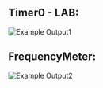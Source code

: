 ## Timer0 - LAB:

![Example Output1](/Apps/11%20-%20FrequencyMeter-%20TIMER0/Timer0_LAB.jpg)

## FrequencyMeter:

![Example Output2](/Apps/11%20-%20FrequencyMeter-%20TIMER0/FreqMeter.jpg)
